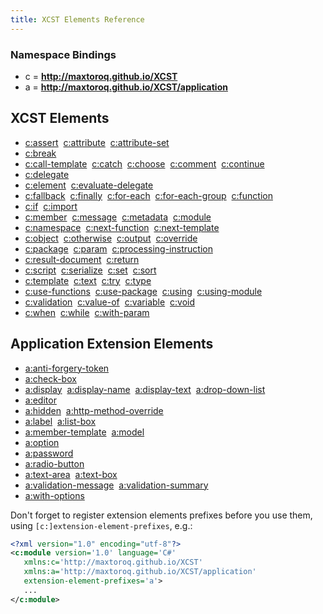 ```yaml
---
title: XCST Elements Reference
---
```


### Namespace Bindings

- c = **http://maxtoroq.github.io/XCST**
- a = **http://maxtoroq.github.io/XCST/application**

## XCST Elements
- [c:assert](../c/assert.html)  [c:attribute](../c/attribute.html)  [c:attribute-set](../c/attribute-set.html)
- [c:break](../c/break.html)
- [c:call-template](../c/call-template.html)  [c:catch](../c/catch.html)  [c:choose](../c/choose.html)  [c:comment](../c/comment.html)  [c:continue](../c/continue.html)
- [c:delegate](../c/delegate.html)
- [c:element](../c/element.html)  [c:evaluate-delegate](../c/evaluate-delegate.html)
- [c:fallback](../c/fallback.html)  [c:finally](../c/finally.html)  [c:for-each](../c/for-each.html)  [c:for-each-group](../c/for-each-group.html)  [c:function](../c/function.html)
- [c:if](../c/if.html)  [c:import](../c/import.html)
- [c:member](../c/member.html)  [c:message](../c/message.html)  [c:metadata](../c/metadata.html)  [c:module](../c/module.html)
- [c:namespace](../c/namespace.html)  [c:next-function](../c/next-function.html)  [c:next-template](../c/next-template.html)
- [c:object](../c/object.html)  [c:otherwise](../c/otherwise.html)  [c:output](../c/output.html)  [c:override](../c/override.html)
- [c:package](../c/package.html)  [c:param](../c/param.html)  [c:processing-instruction](../c/processing-instruction.html)
- [c:result-document](../c/result-document.html)  [c:return](../c/return.html)
- [c:script](../c/script.html)  [c:serialize](../c/serialize.html)  [c:set](../c/set.html)  [c:sort](../c/sort.html)
- [c:template](../c/template.html)  [c:text](../c/text.html)  [c:try](../c/try.html)  [c:type](../c/type.html)
- [c:use-functions](../c/use-functions.html)  [c:use-package](../c/use-package.html)  [c:using](../c/using.html)  [c:using-module](../c/using-module.html)
- [c:validation](../c/validation.html)  [c:value-of](../c/value-of.html)  [c:variable](../c/variable.html)  [c:void](../c/void.html)
- [c:when](../c/when.html)  [c:while](../c/while.html)  [c:with-param](../c/with-param.html)

## Application Extension Elements
- [a:anti-forgery-token](../a/anti-forgery-token.html)
- [a:check-box](../a/check-box.html)
- [a:display](../a/display.html)  [a:display-name](../a/display-name.html)  [a:display-text](../a/display-text.html)  [a:drop-down-list](../a/drop-down-list.html)
- [a:editor](../a/editor.html)
- [a:hidden](../a/hidden.html)  [a:http-method-override](../a/http-method-override.html)
- [a:label](../a/label.html)  [a:list-box](../a/list-box.html)
- [a:member-template](../a/member-template.html)  [a:model](../a/model.html)
- [a:option](../a/option.html)
- [a:password](../a/password.html)
- [a:radio-button](../a/radio-button.html)
- [a:text-area](../a/text-area.html)  [a:text-box](../a/text-box.html)
- [a:validation-message](../a/validation-message.html)  [a:validation-summary](../a/validation-summary.html)
- [a:with-options](../a/with-options.html)


<div class="note" markdown="1">

Don't forget to register extension elements prefixes before you use them, using `[c:]extension-element-prefixes`, e.g.:

```xml
<?xml version="1.0" encoding="utf-8"?>
<c:module version='1.0' language='C#'
   xmlns:c='http://maxtoroq.github.io/XCST'
   xmlns:a='http://maxtoroq.github.io/XCST/application'
   extension-element-prefixes='a'>
   ...
</c:module>
```

</div>

         
